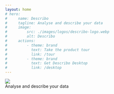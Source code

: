 ```yaml
---
layout: home
# hero:
#     name: Describo
#     tagline: Analyse and describe your data
#     image:
#         src: ./images/logos/describo-logo.webp
#         alt: Describo
#     actions:
#         - theme: brand
#           text: Take the product tour
#           link: /tour
#         - theme: brand
#           text: Get Describo Desktop
#           link: /desktop
---
```


<div class="flex flex-col md:flex-row md:place-content-between my-10">
  <div class="w-full md:w-1/2">
    <div class="flex flex-col space-y-2">
        <div>
          <img src="/images/logos/describo-logo.webp" class="h-16 lg:h-32" />
        </div>
      <div class="text-xl lg:text-3xl text-slate-600">Analyse and describe your data</div>
    </div>
  </div>
  <div class="w-full md:w-1/2 flex flex-row items-center">
    <div class="grow"></div>
    <div class="flex flex-col grow">
        <FeatureComponent link="/tour" :icon="['fas', 'route']" class="m-1 grow lg:grow-0 bg-blue-200">
            <template #title>
                  Take the product tour
            </template>
        </FeatureComponent>
        <FeatureComponent link="/desktop" :icon="['fas', 'download']" class="m-1 grow lg:grow-0 bg-blue-200">
          <template #title>
            Get Describo - free download
          </template>
        </FeatureComponent>
    </div>
  </div>
</div>

<div class="flex flex-col space-x-4">
  <div class="flex flex-row flex-wrap place-content-center">
        <FeatureComponent link="/docs/component/introduction" :icon="['fas', 'code']" class="m-1  grow md:grow-0 bg-slate-200">
            <template #title>
                  Developers
            </template>
            <template #content>
                <div class="text-xs no-underline">
                  Use the Describo RO-Crate engine in your app
                </div>
            </template>
        </FeatureComponent>
      <FeatureComponent link="/docs/guide/five-minute-tutorial" :icon="['fas', 'person-chalkboard']" class="m-1 grow md:grow-0 bg-slate-200">
          <template #title>
                5 minute beginner tutorial
          </template>
          <template #content>
              <div class="text-xs no-underline">
                  New to RO-Crate and Describo?
              </div>
          </template>
      </FeatureComponent>
      <FeatureComponent link="/describo-users" :icon="['fas', 'users']" class="m-1 grow md:grow-0 bg-slate-200">
          <template #title>
              See who's using Describo
          </template>
      </FeatureComponent>
      <FeatureComponent link="https://github.com/describo/describo.github.io" target="_blank" :icon="['fas', 'star']" class="m-1 grow md:grow-0 bg-slate-200">
          <template #title>
                Like it? Star us on Github.
          </template>
      </FeatureComponent>
      <FeatureComponent :icon="['fas', 'book-open-reader']" class="m-1 grow md:grow-0 bg-slate-200">
          <template #title>
                Cite Describo
          </template>
          <template #content>
              <div class="text-xs no-underline">
                Marco La Rosa and contributors. 2023 - present. Describo. https://describo.github.io
              </div>
          </template>
      </FeatureComponent>
  </div>
</div>

<div class="flex flex-col mt-10 space-y-10">
  <InfoPanelComponent>
    <template #title>An intuitive, intelligent and extensible metadata editor.</template>
    <template #text>
      <p>
        Describo enables you to describe your data. It creates metadata
        conforming to the <LinkComponent link="https://www.researchobject.org/ro-crate/specification.html">Research Object Crate (RO-Crate) specification.</LinkComponent>
      </p>
      <p>
        <FeatureComponent link="/tour" :icon="['fas', 'route']" class="m-1 grow lg:grow-0 bg-blue-200">
            <template #title>
                  Take the product tour
            </template>
        </FeatureComponent>
      </p>
    </template>
    <template #content>
      <ImageComponent src="/images/tour/desktop4.webp" />
    </template>
  </InfoPanelComponent>

 <InfoPanelComponent>
    <template #title>Text extraction and named entity recognition.</template>
    <template #text>
      <p>
        You have digitised images of textual content that you want to transcribe and markup.
        Describo shows you the image and provides a text editor for you to transcribe the
        page content.
      </p>
      <p>
        Purchase credits to describo.cloud and you can run your images through Optical Character
        Recognition (OCR) and Named Entity Recognition (NER) tools to speed up your work.
      </p>
      <p>
        In the image we can see the entities that have been recognised by the software. Select them
        and mark / unmark them as required. Describo produces a HTML file with the marked up content
        and the entities are written into the metadata.
      </p>
      <FeatureComponent link="/docs/guide/tutorials/transcribing-content.html" :icon="['fas', 'book']" class="m-1 grow lg:grow-0 bg-blue-200">
        <template #title>
          Read the docs
        </template>
      </FeatureComponent>
    </template>
    <template #content>
      <ImageComponent src="/images/tour/desktop8.webp" />
    </template>
  </InfoPanelComponent>

 <InfoPanelComponent>
    <template #title>AI Assistant to interrogate your data.</template>
    <template #text>
      <p>
        Once you've extracted the content, use the assistant to interrogate it.
      </p>
      <p>
        Purchase credits to describo.cloud and use the conversational AI assistant to
        interrogate your data using natural language. It's your very own research
        assistant.
      </p>
      <FeatureComponent link="/docs/guide/tutorials/transcribing-content-assistant.html" :icon="['fas', 'book']" class="m-1 grow lg:grow-0 bg-blue-200">
        <template #title>
          Read the docs
        </template>
      </FeatureComponent>
    </template>
    <template #content>
           <ImageComponent src="/images/tutorial-transcribing-content-assistant/assistant1.webp" />
    </template>
  </InfoPanelComponent>

  <InfoPanelComponent>
    <template #title>Assistant enabled e-Discovery.</template>
    <template #text>
      <p>
        Interrogate sets of files / folders to extract the themes and narratives that you
        might want to describe. Easily comprehend large swathes of data to find the insights
        hiding in the content. Use the assistant to provide different perspectives on what
        you find in order to test hypotheses and ideas.
      </p>
      <p>Watch the video to see the assistant interrogate the RO-Crate paper!</p>
      <FeatureComponent link="/docs/guide/tutorials/assistant-supported-discovery.html" :icon="['fas', 'book']" class="m-1 grow lg:grow-0 bg-blue-200">
        <template #title>
          Read the docs
        </template>
      </FeatureComponent>
    </template>
    <template #content>
      <video controls >
        <source src="/images/tutorial-discover/ro-crate-paper.mp4" type="video/mp4" />
      </video>
    </template>
  </InfoPanelComponent>

  <InfoPanelComponent>
    <template #title>
        And when you're done, save your conversation for later.
    </template>
    <template #content>
       <iframe
          class="border border-solid border-gray-400 p-2"
          src="/images/tutorial-discover/budget-papers-conversation.pdf"
          width="100%" height="500">
        </iframe>
    </template>
</InfoPanelComponent>

  <InfoPanelComponent>
    <template #title>Works with your data; is totally configurable.</template>
    <template #text>
      <p>
        Describo knows how to handle different file types and it automatically calculates
        file metadata for you. It can show you previews of your data files and the metadata
        adapts based on what you are describing.
      </p>
      <p>
          <LinkComponent link="/docs/profiles/introduction" target="">Describo is totally configurable via profiles.</LinkComponent>
          If schema.org doesn't allow you to describe
          what you want, you can create a domain specific profile that adapts the application
          to your needs.
        </p>
        <p>
          In this image, a cultural collection profile is loaded which defines specific properties
          for files and a tabbed layout.
        </p>
    </template>
    <template #content>
      <ImageComponent src="/images/tour/desktop11.webp" />
    </template>
  </InfoPanelComponent>
</div>

<FooterComponent class="mt-6"/>

